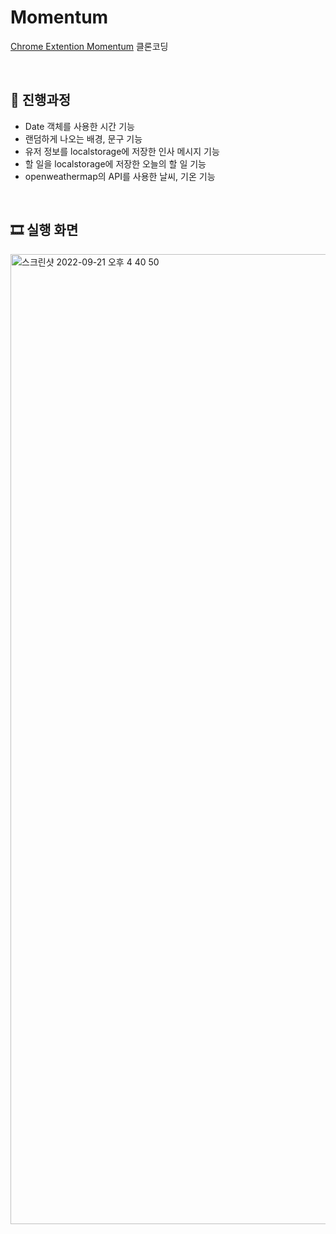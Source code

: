# Momentum
[Chrome Extention Momentum](https://chrome.google.com/webstore/detail/momentum/laookkfknpbbblfpciffpaejjkokdgca?hl=ko) 클론코딩

<br>

## 🚀 진행과정
- Date 객체를 사용한 시간 기능
- 랜덤하게 나오는 배경, 문구 기능
- 유저 정보를 localstorage에 저장한 인사 메시지 기능
- 할 일을 localstorage에 저장한 오늘의 할 일 기능
- openweathermap의 API를 사용한 날씨, 기온 기능

<br>

## 🎞 실행 화면
<img width="1552" alt="스크린샷 2022-09-21 오후 4 40 50" src="https://user-images.githubusercontent.com/86689831/191444639-80e0fce1-99e5-492e-82ed-253f46a2163e.png">
